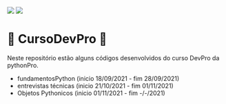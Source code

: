 ![](https://img.shields.io/github/last-commit/HenriqueCCdA/CursoDevPro?style=plasti&ccolor=blue)
![](https://img.shields.io/badge/Autor-Henrique%20C%20C%20de%20Andrade-blue)


# 🐍 CursoDevPro 🐍

Neste repositório estão alguns códigos desenvolvidos do curso DevPro da pythonPro.  

* fundamentosPython (inicio 18/09/2021 - fim 28/09/2021)
* entrevistas técnicas (inicio 21/10/2021 - fim 01/11/2021)
* Objetos Pythonicos (inicio 01/11/2021 - fim -/-/2021) 

